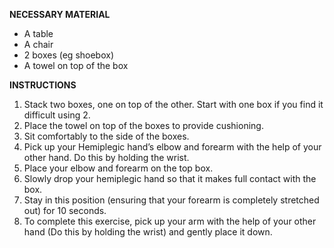 **NECESSARY MATERIAL**

- A table
- A chair
- 2 boxes (eg shoebox)
- A towel on top of the box

**INSTRUCTIONS**

1. Stack two boxes, one on top of the other. Start with one box if you find it difficult using 2.
2. Place the towel on top of the boxes to provide cushioning.
3. Sit comfortably to the side of the boxes.
4. Pick up your Hemiplegic hand’s elbow and forearm with the help of your other hand. Do this by holding the wrist.
5. Place your elbow and forearm on the top box.
6. Slowly drop your hemiplegic hand so that it makes full contact with the box.
7. Stay in this position (ensuring that your forearm is completely stretched out) for 10 seconds.
8. To complete this exercise, pick up your arm with the help of your other hand (Do this by holding the wrist) and gently place it down.
